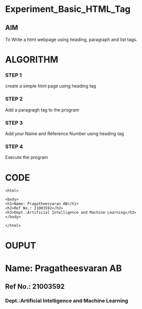 # Experiment_Basic_HTML_Tag

## AIM
To Write a html webpage using heading, paragraph and list tags.

# ALGORITHM
### STEP 1
create a simple html page using heading tag
### STEP 2
Add a paragragh tag to the program
### STEP 3
Add your Name and Reference Number using heading tag
### STEP 4
Execute the program

# CODE
~~~<!DOCTYPE html>
<html>

<body>
<h1>Name: Pragatheesvaran AB</h1>
<h2>Ref No.: 21003592</h2>
<h3>Dept.:Artificial Intelligence and Machine Learning</h3>
</body>

</html>
~~~
# OUPUT
<html>
<body>
<h1>Name: Pragatheesvaran AB</h1>
<h2>Ref No.: 21003592</h2>
<h3>Dept.:Artificial Intelligence and Machine Learning</h3>
</body>
</html>
